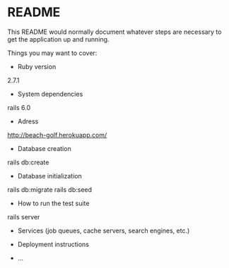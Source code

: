 # README

This README would normally document whatever steps are necessary to get the
application up and running.

Things you may want to cover:

* Ruby version

2.7.1

* System dependencies

rails 6.0

* Adress 

http://beach-golf.herokuapp.com/

* Database creation

rails db:create

* Database initialization

rails db:migrate
rails db:seed

* How to run the test suite

rails server

* Services (job queues, cache servers, search engines, etc.)

* Deployment instructions

* ...
